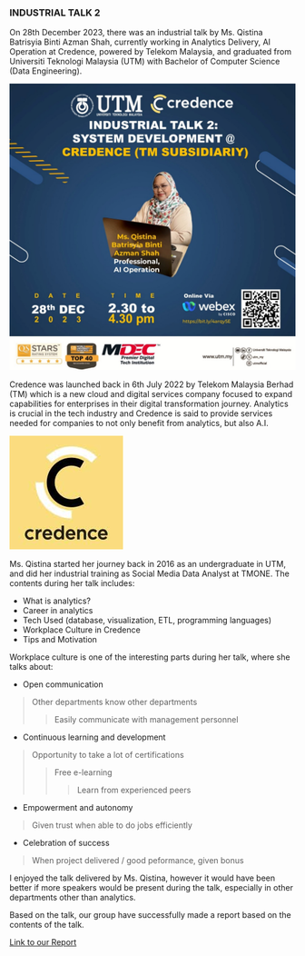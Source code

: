 ### INDUSTRIAL TALK 2

On 28th December 2023, there was an industrial talk by Ms. Qistina Batrisyia Binti Azman Shah, currently working in
Analytics Delivery, AI Operation at Credence, powered by Telekom Malaysia, and graduated from Universiti Teknologi 
Malaysia (UTM) with Bachelor of Computer Science (Data Engineering).

![image](<postertalk2.jpg>)

Credence was launched back in 6th July 2022 by Telekom Malaysia Berhad (TM) which is a new cloud and digital services company 
focused to expand capabilities for enterprises in their digital transformation journey. Analytics is crucial in the tech industry 
and Credence is said to provide services needed for companies to not only benefit from analytics, but also A.I. 

![image](<credence.jpg>)

Ms. Qistina started her journey back in 2016 as an undergraduate in UTM, and did her industrial training as Social Media Data
Analyst at TMONE. The contents during her talk includes:
* What is analytics?
* Career in analytics
* Tech Used (database, visualization, ETL, programming languages)
* Workplace Culture in Credence
* Tips and Motivation

Workplace culture is one of the interesting parts during her talk, where she talks about:

- Open communication
> Other departments know other departments
>> Easily communicate with management personnel

- Continuous learning and development
> Opportunity to take a lot of certifications
>> Free e-learning
>>> Learn from experienced peers

- Empowerment and autonomy
> Given trust when able to do jobs efficiently

- Celebration of success
> When project delivered / good peformance, given bonus

I enjoyed the talk delivered by Ms. Qistina, however it would have been better if more speakers would be present during
the talk, especially in other departments other than analytics.

Based on the talk, our group have successfully made a report based on the contents of the talk.

<a href="https://drive.google.com/file/d/16WhlW9XEr-BnBlg8qI2ENvrqREYxjuN4/view">Link to our Report</a>
